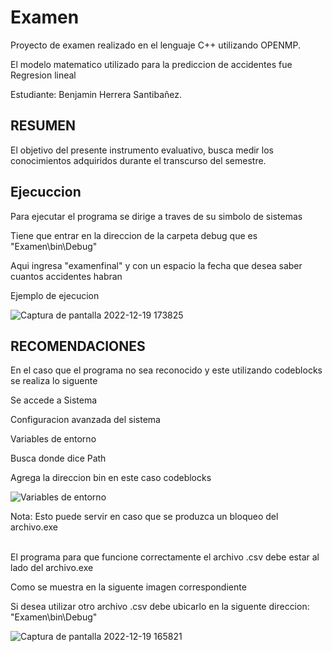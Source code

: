 # Examen
<p>Proyecto de examen realizado en el lenguaje C++ utilizando OPENMP.<br>
<p>El modelo matematico utilizado para la prediccion de accidentes fue Regresion lineal<br>
<p>Estudiante: Benjamin Herrera Santibañez.<br>

## RESUMEN
<p>El objetivo del presente instrumento evaluativo, busca medir los conocimientos adquiridos
durante el transcurso del semestre.<br>

## Ejecuccion
<p>Para ejecutar el programa se  dirige a traves de su simbolo de sistemas<br>
<p>Tiene que entrar en la direccion de la carpeta debug que es "Examen\bin\Debug"<br>
<p>Aqui ingresa "examenfinal" y con un espacio la fecha que desea saber cuantos accidentes habran<br>
<p>Ejemplo de ejecucion<br>

![Captura de pantalla 2022-12-19 173825](https://user-images.githubusercontent.com/83669795/208517012-4878c00a-5bc0-4ff2-83e7-919e6b162da3.png)

## RECOMENDACIONES
<p>En el caso que el programa no sea reconocido y este utilizando codeblocks se realiza lo siguente<br>
<p>Se accede a Sistema<br>
<p>Configuracion avanzada del sistema<br>
<p>Variables de entorno<br>
<p>Busca donde dice Path<br>
<p>Agrega la direccion bin en este caso codeblocks<br>

![Variables de entorno](https://user-images.githubusercontent.com/83669795/208512814-ebc22ad5-fe17-4993-baad-573f66b41970.png)
<p>Nota: Esto puede servir en caso que se produzca un bloqueo  del archivo.exe<br>

<br>
<p>El programa para que funcione correctamente el archivo .csv debe estar al lado del archivo.exe<br>
<p>Como se muestra en la siguente imagen correspondiente<br>
<p>Si desea utilizar otro archivo .csv debe ubicarlo en la siguente direccion: "Examen\bin\Debug"<br>

![Captura de pantalla 2022-12-19 165821](https://user-images.githubusercontent.com/83669795/208515337-baf067a9-bfd8-47c1-bf66-c65e5ef97bb4.png)

